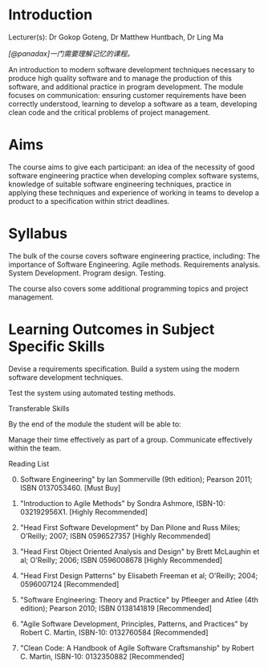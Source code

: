 # Introduction

Lecturer(s): Dr Gokop Goteng, Dr Matthew Huntbach, Dr Ling Ma

*[@panadax]一门需要理解记忆的课程。*

An introduction to modern software development techniques necessary to produce high quality software and to manage the production of this software, and additional practice in program development. The module focuses on communication: ensuring customer requirements have been correctly understood, learning to develop a software as a team, developing clean code and the critical problems of project management.


# Aims

The course aims to give each participant: an idea of the necessity of good software engineering practice when developing complex software systems, knowledge of suitable software engineering techniques, practice in applying these techniques and experience of working in teams to develop a product to a specification within strict deadlines.


# Syllabus

The bulk of the course covers software engineering practice, including: 
The importance of Software Engineering. Agile methods. Requirements analysis. System Development. Program design. Testing. 

The course also covers some additional programming topics and project management.


# Learning Outcomes in Subject Specific Skills

Devise a requirements specification. Build a system using the modern software development techniques. 

Test the system using automated testing methods.


Transferable Skills

By the end of the module the student will be able to:

Manage their time effectively as part of a group. Communicate effectively within the team.

Reading List

0.	Software Engineering" by Ian Sommerville (9th edition); Pearson 2011; ISBN 0137053460. [Must Buy]	

1.	 "Introduction to Agile Methods" by Sondra Ashmore, ISBN-10: 032192956X1. [Highly Recommended] 

2.	"Head First Software Development" by Dan Pilone and Russ Miles; O’Reilly; 2007; ISBN 0596527357 [Highly Recommended] 

3.	 "Head First Object Oriented Analysis and Design" by Brett McLaughin et al; O'Reilly; 2006; ISBN 0596008678 [Highly Recommended] 

4.	"Head First Design Patterns" by Elisabeth Freeman et al; O'Reilly; 2004; 0596007124 [Recommended] 

5.	"Software Engineering: Theory and Practice" by Pfleeger and Atlee (4th edition); Pearson 2010; ISBN 0138141819 [Recommended] 

6.	"Agile Software Development, Principles, Patterns, and Practices" by Robert C. Martin, ISBN-10: 0132760584 [Recommended]

7. "Clean Code: A Handbook of Agile Software Craftsmanship" by Robert C. Martin, ISBN-10: 0132350882 [Recommended] 
